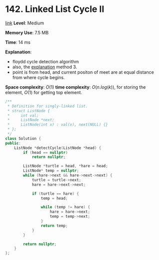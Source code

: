 # 142. Linked List Cycle II

[link](https://leetcode.com/problems/linked-list-cycle-ii/)
**Level**: Medium 

**Memory Use**:  7.5 MB

**Time**: 14 ms

**Explanation**:

- floydd cycle detection algorithm
- also, the [explanation](https://www.geeksforgeeks.org/detect-and-remove-loop-in-a-linked-list/) method 3.
- point is from head, and current positon of meet are at equal distance from where cycle begins.

**Space complexity**: $O(1)$
**time complexity**: $O(n.log(k))$, for storing the element, $O(1)$ for getting top element.

```cpp
/**
 * Definition for singly-linked list.
 * struct ListNode {
 *     int val;
 *     ListNode *next;
 *     ListNode(int x) : val(x), next(NULL) {}
 * };
 */
class Solution {
public:
    ListNode *detectCycle(ListNode *head) {
        if (head == nullptr)
            return nullptr;

        ListNode *turtle = head, *hare = head;
        ListNode* temp = nullptr;
        while (hare->next && hare->next->next) {
            turtle = turtle->next;
            hare = hare->next->next;

            if (turtle == hare) {
                temp = head;

                while (temp != hare) {
                    hare = hare->next;
                    temp = temp->next;
                }
                return temp;
            }
        }

        return nullptr;
    }
};


```

